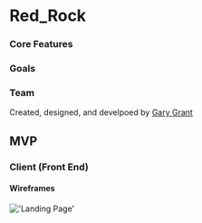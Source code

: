 # Red_Rock

### Core Features
### Goals
### Team
Created, designed, and develpoed by [Gary Grant](https://github.com/ggrant-fs?tab=repositories)
## MVP
### Client (Front End)

#### Wireframes
!['Landing Page'](https://i.imgur.com/aWQPNDy.png)
